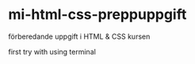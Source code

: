 # mi-html-css-preppuppgift
förberedande uppgift i HTML &amp; CSS kursen

first try with using terminal
